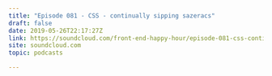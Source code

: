 ```yaml
---
title: "Episode 081 - CSS - continually sipping sazeracs"
draft: false
date: 2019-05-26T22:17:27Z
link: https://soundcloud.com/front-end-happy-hour/episode-081-css-continually-sipping-sazeracs?utm_medium=RSS&utm_source=hune
site: soundcloud.com
topic: podcasts

---
```

